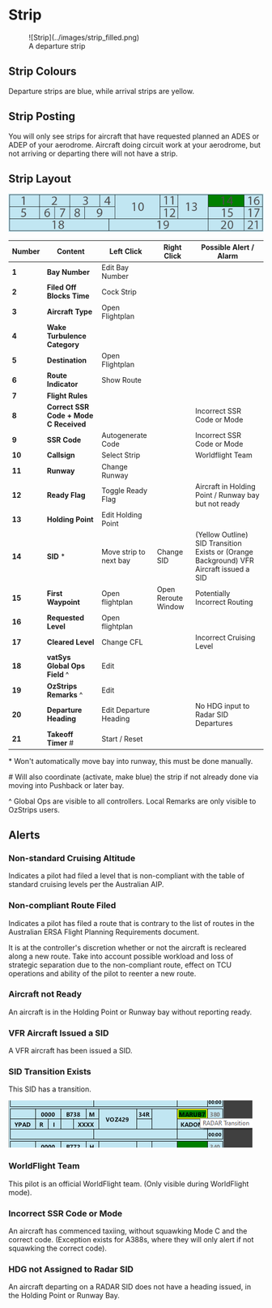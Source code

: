 # Strip
<figure markdown="span">
  ![Strip](../images/strip_filled.png)
  <figcaption>A departure strip</figcaption>
</figure>

## Strip Colours
Departure strips are blue, while arrival strips are yellow.

## Strip Posting
You will only see strips for aircraft that have requested planned an ADES or ADEP of your aerodrome. Aircraft doing circuit work at your aerodrome, but not arriving or departing there will not have a strip.

## Strip Layout
![Strip Reference](../images/strip.png)

| Number | Content | Left Click | Right Click | Possible Alert / Alarm |
|---------|-------------|--------------| ----------- | -- |
| **1** | **Bay Number** | Edit Bay Number | |
| **2** | **Filed Off Blocks Time** | Cock Strip | |
| **3** | **Aircraft Type** | Open Flightplan | |
| **4** | **Wake Turbulence Category** | | |
| **5** | **Destination** | Open Flightplan | |
| **6** | **Route Indicator** | Show Route | |
| **7** | **Flight Rules** | | |
| **8** | **Correct SSR Code + Mode C Received** | | | Incorrect SSR Code or Mode |
| **9** | **SSR Code** | Autogenerate Code | | Incorrect SSR Code or Mode |
| **10** | **Callsign** | Select Strip | | Worldflight Team |
| **11** | **Runway** | Change Runway | |
| **12** | **Ready Flag** | Toggle Ready Flag | | Aircraft in Holding Point / Runway bay but not ready |
| **13** | **Holding Point** | Edit Holding Point | |
| **14** | **SID** \* | Move strip to next bay | Change SID | (Yellow Outline) SID Transition Exists or (Orange Background) VFR Aircraft issued a SID |
| **15** | **First Waypoint** | Open flightplan | Open Reroute Window | Potentially Incorrect Routing |
| **16** | **Requested Level** | Open flightplan | |
| **17** | **Cleared Level** | Change CFL | | Incorrect Cruising Level |
| **18** | **vatSys Global Ops Field** ^ | Edit | |
| **19** | **OzStrips Remarks** ^ | Edit | |
| **20** | **Departure Heading** | Edit Departure Heading | | No HDG input to Radar SID Departures |
| **21** | **Takeoff Timer** \# | Start / Reset | |

\* Won't automatically move bay into runway, this must be done manually.

\# Will also coordinate (activate, make blue) the strip if not already done via moving into Pushback or later bay.

^ Global Ops are visible to all controllers. Local Remarks are only visible to OzStrips users.

## Alerts
### Non-standard Cruising Altitude
Indicates a pilot had filed a level that is non-compliant with the table of standard cruising levels per the Australian AIP.

### Non-compliant Route Filed
Indicates a pilot has filed a route that is contrary to the list of routes in the Australian ERSA Flight Planning Requirements document.

It is at the controller's discretion whether or not the aircraft is recleared along a new route. Take into account possible workload and loss of strategic separation due to the non-compliant route, effect on TCU operations and ability of the pilot to reenter a new route.

### Aircraft not Ready
An aircraft is in the Holding Point or Runway bay without reporting ready.

### VFR Aircraft Issued a SID
A VFR aircraft has been issued a SID.

### SID Transition Exists
This SID has a transition.

![SID Transition](../images/trans.png)

### WorldFlight Team
This pilot is an official WorldFlight team. (Only visible during WorldFlight mode).

### Incorrect SSR Code or Mode
An aircraft has commenced taxiing, without squawking Mode C and the correct code. (Exception exists for A388s, where they will only alert if not squawking the correct code).

### HDG not Assigned to Radar SID
An aircraft departing on a RADAR SID does not have a heading issued, in the Holding Point or Runway Bay.